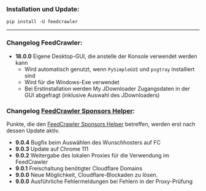 ### Installation und Update:

`pip install -U feedcrawler`

---

### Changelog FeedCrawler:

- **18.0.0** Eigene Desktop-GUI, die anstelle der Konsole verwendet werden kann
  - Wird automatisch genutzt, wenn `PySimpleGUI` und `psgtray` installiert sind
  - Wird für die Windows-Exe verwendet
  - Bei Erstinstallation werden My JDownloader Zugangsdaten in der GUI abgefragt (inklusive Auswahl des JDownloaders)

### Changelog [FeedCrawler Sponsors Helper](https://github.com/rix1337/FeedCrawler/wiki/5.-FeedCrawler-Sponsors-Helper):

Punkte, die den [FeedCrawler Sponsors Helper](https://github.com/rix1337/RSScrawler/wiki/5.-FeedCrawler-Sponsors-Helper)
betreffen, werden erst nach dessen Update aktiv.

- **9.0.4** Bugfix beim Auswählen des Wunschhosters auf FC
- **9.0.3** Update auf Chrome 111
- **9.0.2** Weitergabe des lokalen Proxies für die Verwendung im FeedCrawler
- **9.0.1** Freischaltung benötigter Cloudflare Domains
- **9.0.0** Neue Möglichkeit, Cloudflare-Blockaden zu lösen.
- **9.0.0** Ausführliche Fehlermeldungen bei Fehlern in der Proxy-Prüfung
